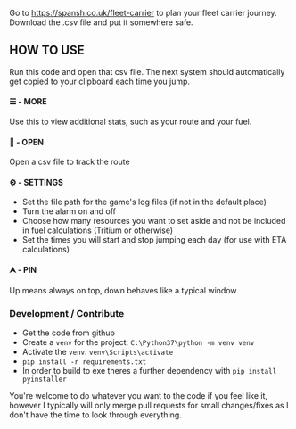 Go to https://spansh.co.uk/fleet-carrier to plan your fleet carrier journey.
Download the .csv file and put it somewhere safe.

## HOW TO USE

Run this code and open that csv file.
The next system should automatically get copied to your clipboard each time you jump.

#### ☰ - MORE
  
  Use this to view additional stats, such as your route and your fuel.
  
  
#### 📁 - OPEN

  Open a csv file to track the route
  
  
####  ⚙ - SETTINGS
 
  * Set the file path for the game's log files (if not in the default place)
  * Turn the alarm on and off
  * Choose how many resources you want to set aside and not be included in fuel calculations (Tritium or otherwise)
  * Set the times you will start and stop jumping each day (for use with ETA calculations)
  
 
####  ⮝ - PIN
 
   Up means always on top, down behaves like a typical window

### Development / Contribute

* Get the code from github
* Create a `venv` for the project: `C:\Python37\python -m venv venv`
* Activate the `venv`: `venv\Scripts\activate`
* `pip install -r requirements.txt`
* In order to build to exe theres a further dependency with `pip install pyinstaller`

You're welcome to do whatever you want to the code if you feel like it, however I typically will only merge pull requests for small changes/fixes as I don't have the time to look through everything.